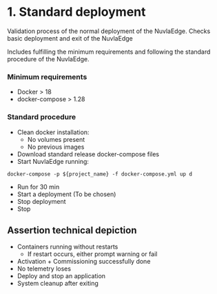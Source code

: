 # 1. Standard deployment
Validation process of the normal deployment of the NuvlaEdge. Checks basic deployment and exit of the NuvlaEdge

Includes fulfilling the minimum requirements and following the standard procedure of the NuvlaEdge.

### Minimum requirements

- Docker > 18
- docker-compose > 1.28


### Standard procedure

- Clean docker installation: 
  - No volumes present
  - No previous images
- Download standard release docker-compose files
- Start NuvlaEdge running:
```shell
docker-compose -p ${project_name} -f docker-compose.yml up d

```
- Run for 30 min
- Start a deployment (To be chosen)
- Stop deployment
- Stop


## Assertion technical depiction 

- Containers running without restarts
  - If restart occurs, either prompt warning or fail
- Activation + Commissioning successfully done
- No telemetry loses
- Deploy and stop an application
- System cleanup after exiting


